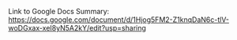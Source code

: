 Link to Google Docs Summary: https://docs.google.com/document/d/1Hjog5FM2-Z1knqDaN6c-tlV-woDGxax-xeI8yN5A2kY/edit?usp=sharing
